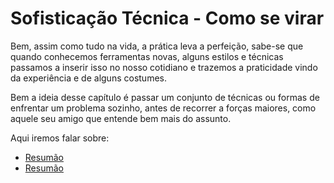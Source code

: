 # Sofisticação Técnica - Como se virar

Bem, assim como tudo na vida, a prática leva a perfeição, sabe-se que quando conhecemos ferramentas novas, alguns estilos e técnicas passamos a inserir isso no nosso cotidiano e trazemos a praticidade vindo da experiência e de alguns costumes.

Bem a ideia desse capítulo é passar um conjunto de técnicas ou formas de enfrentar um problema sozinho, antes de recorrer a forças maiores, como aquele seu amigo que entende bem mais do assunto.

Aqui iremos falar sobre:

* [Resumão](./1_Resumão.md)
* [Resumão](./2_Como%20Googlar.md)